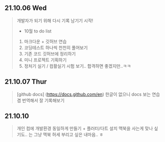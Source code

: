 ## 21.10.06 Wed
> 개발자가 되기 위해 다시 기록 남기기 시작!
> * 10월 to do list 
> 1. 마크다운 + 깃허브 연습
> 2. 코딩테스트 하나씩 천천히 풀어보기
> 3. 기존 코드 깃허브에 정리하기
> 4. 미니 프로젝트 기획하기
> 5. 정처기 실기 / 컴활실기 시험 보기.. 합격하면 좋겠지만..ㅋㅋ

## 21.10.07 Thur
> [github docs] (https://docs.github.com/en)
> 한글이 없으니 docs 보는 연습겸 번역해서 잘 기록해보기

## 21.10.10 
> 개인 컴에 개발환경 동일하게 만들기 + 플러터/다트 설치
> 맥북을 사는게 맞나 싶기도.. 는 그냥 맥북 허세 부리고 싶은 내마음.. ㅎ
